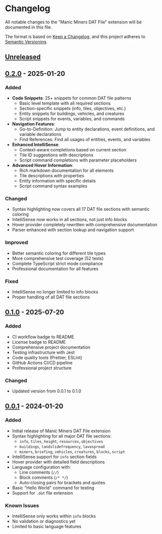 # Changelog

All notable changes to the "Manic Miners DAT File" extension will be documented in this file.

The format is based on [Keep a Changelog](https://keepachangelog.com/en/1.0.0/),
and this project adheres to [Semantic Versioning](https://semver.org/spec/v2.0.0.html).

## [Unreleased]

## [0.2.0] - 2025-01-20

### Added
- **Code Snippets**: 25+ snippets for common DAT file patterns
  - Basic level template with all required sections
  - Section-specific snippets (info, tiles, objectives, etc.)
  - Entity snippets for buildings, vehicles, and creatures
  - Script snippets for events, variables, and commands
- **Navigation Features**:
  - Go-to-Definition: Jump to entity declarations, event definitions, and variable declarations
  - Find References: Find all usages of entities, events, and variables
- **Enhanced IntelliSense**:
  - Context-aware completions based on current section
  - Tile ID suggestions with descriptions
  - Script command completions with parameter placeholders
- **Advanced Hover Information**:
  - Rich markdown documentation for all elements
  - Tile descriptions with properties
  - Entity information with specific details
  - Script command syntax examples

### Changed
- Syntax highlighting now covers all 17 DAT file sections with semantic coloring
- IntelliSense now works in all sections, not just info blocks
- Hover provider completely rewritten with comprehensive documentation
- Parser enhanced with section lookup and navigation support

### Improved
- Better semantic coloring for different tile types
- More comprehensive test coverage (52 tests)
- Complete TypeScript strict mode compliance
- Professional documentation for all features

### Fixed
- IntelliSense no longer limited to info blocks
- Proper handling of all DAT file sections

## [0.1.0] - 2025-07-20

### Added
- CI workflow badge to README
- License badge to README
- Comprehensive project documentation
- Testing infrastructure with Jest
- Code quality tools (Prettier, ESLint)
- GitHub Actions CI/CD pipeline
- Professional project structure

### Changed
- Updated version from 0.0.1 to 0.1.0

## [0.0.1] - 2024-01-20

### Added
- Initial release of Manic Miners DAT File extension
- Syntax highlighting for all major DAT file sections:
  - `info`, `tiles`, `height`, `resources`, `objectives`
  - `buildings`, `landslidefrequency`, `lavaspread`
  - `miners`, `briefing`, `vehicles`, `creatures`, `blocks`, `script`
- IntelliSense support for `info` section fields
- Hover provider with detailed field descriptions
- Language configuration with:
  - Line comments (`//`)
  - Block comments (`/* */`)
  - Auto-closing pairs for brackets and quotes
- Basic "Hello World" command for testing
- Support for `.dat` file extension

### Known Issues
- IntelliSense only works within `info` blocks
- No validation or diagnostics yet
- Limited to basic language features

[Unreleased]: https://github.com/Wal33D/manic_vscode_extension/compare/v0.2.0...HEAD
[0.2.0]: https://github.com/Wal33D/manic_vscode_extension/compare/v0.1.0...v0.2.0
[0.1.0]: https://github.com/Wal33D/manic_vscode_extension/compare/v0.0.1...v0.1.0
[0.0.1]: https://github.com/Wal33D/manic_vscode_extension/releases/tag/v0.0.1